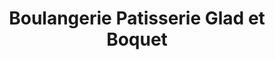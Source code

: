 ---
title: "Boulangerie Patisserie Glad et Boquet"
url: /le-mesnil-esnard/boulangerie-patisserie-glad-et-boquet/
shop: Bäckerei
---